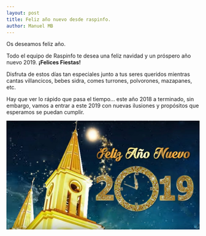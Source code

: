 ```yaml
---
layout: post
title: Feliz año nuevo desde raspinfo.
author: Manuel MB
---
```

Os deseamos feliz año.

Todo el equipo de Raspinfo te desea una feliz navidad y un próspero año nuevo 2019. **¡Felices Fiestas!**<br>

Disfruta de estos días tan especiales junto a tus seres queridos mientras cantas villancicos, bebes sidra, comes turrones, polvorones, mazapanes, etc.<br>

Hay que ver lo rápido que pasa el tiempo… este año 2018 a terminado, sin embargo, vamos a entrar a este 2019 con nuevas ilusiones y propósitos que esperamos se puedan cumplir.<br>

<img src="/images/anonuevo.jpg" alt="Foto de feliz año nuevo 2019" />